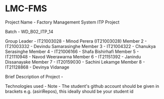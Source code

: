 # LMC-FMS

Project Name - Factory Management System ITP Project

Batch - WD_B02_ITP_14

Group Leader - IT21003028 - Minod Perera (IT21003028)
Member 2 - IT21003332 - Devindu Samarasinghe
Member 3 - IT21004322 - Chanukya Serasinghe
Member 4 - IT21006166 - Shafa Bishirhafi
Member 5 - IT21110948 - Navod Weerawarna
Member 6 - IT21151392 - Janindu Dissanayake
Member 7 - IT20159030 - Sachini Lekamge
Member 8 - IT21128868 - Devinya Vidanage

Brief Description of Project -

Technologies used -
Note - The student's github account should be given in brackets e.g. (asiriRepos), this ideally should be your student id
